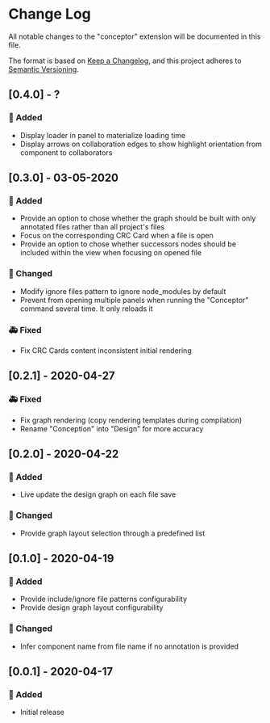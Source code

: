 # Change Log

All notable changes to the "conceptor" extension will be documented in this file.

The format is based on [Keep a Changelog](https://keepachangelog.com/en/1.0.0/),
and this project adheres to [Semantic Versioning](https://semver.org/spec/v2.0.0.html).

## [0.4.0] - ?

### 🎉 Added

- Display loader in panel to materialize loading time
- Display arrows on collaboration edges to show highlight orientation from component to collaborators 

## [0.3.0] - 03-05-2020

### 🎉 Added

- Provide an option to chose whether the graph should be built with only annotated files rather than all project's files
- Focus on the corresponding CRC Card when a file is open
- Provide an option to chose whether successors nodes should be included within the view when focusing on opened file

### 🦋 Changed

- Modify ignore files pattern to ignore node_modules by default
- Prevent from opening multiple panels when running the "Conceptor" command several time. It only reloads it

### 🚑 Fixed

- Fix CRC Cards content inconsistent initial rendering

## [0.2.1] - 2020-04-27

### 🚑 Fixed

- Fix graph rendering (copy rendering templates during compilation)
- Rename "Conception" into "Design" for more accuracy

## [0.2.0] - 2020-04-22

### 🎉 Added

- Live update the design graph on each file save

### 🦋 Changed

- Provide graph layout selection through a predefined list

## [0.1.0] - 2020-04-19

### 🎉 Added

- Provide include/ignore file patterns configurability
- Provide design graph layout configurability

### 🦋 Changed

- Infer component name from file name if no annotation is provided

## [0.0.1] - 2020-04-17

### 🎉 Added

- Initial release
